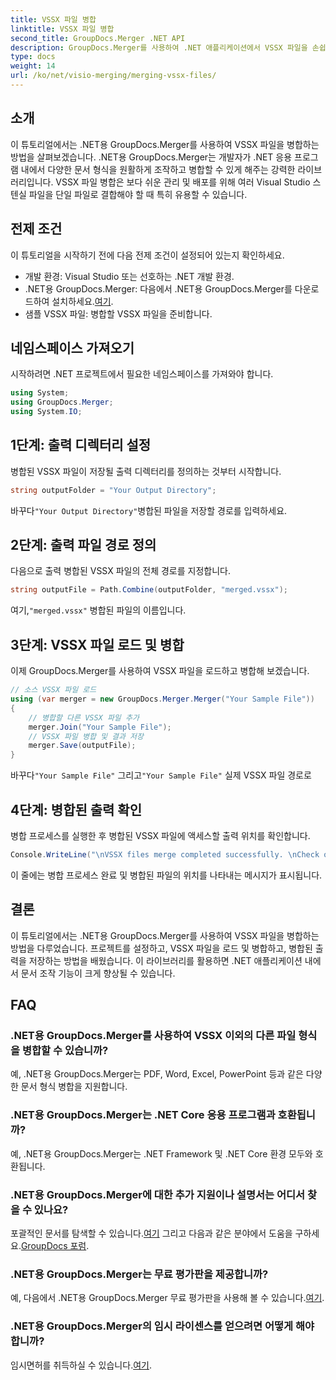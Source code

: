 ```yaml
---
title: VSSX 파일 병합
linktitle: VSSX 파일 병합
second_title: GroupDocs.Merger .NET API
description: GroupDocs.Merger를 사용하여 .NET 애플리케이션에서 VSSX 파일을 손쉽게 병합하여 문서 관리 효율성을 높이는 방법을 알아보세요.
type: docs
weight: 14
url: /ko/net/visio-merging/merging-vssx-files/
---
```

## 소개
이 튜토리얼에서는 .NET용 GroupDocs.Merger를 사용하여 VSSX 파일을 병합하는 방법을 살펴보겠습니다. .NET용 GroupDocs.Merger는 개발자가 .NET 응용 프로그램 내에서 다양한 문서 형식을 원활하게 조작하고 병합할 수 있게 해주는 강력한 라이브러리입니다. VSSX 파일 병합은 보다 쉬운 관리 및 배포를 위해 여러 Visual Studio 스텐실 파일을 단일 파일로 결합해야 할 때 특히 유용할 수 있습니다.
## 전제 조건
이 튜토리얼을 시작하기 전에 다음 전제 조건이 설정되어 있는지 확인하세요.
- 개발 환경: Visual Studio 또는 선호하는 .NET 개발 환경.
-  .NET용 GroupDocs.Merger: 다음에서 .NET용 GroupDocs.Merger를 다운로드하여 설치하세요.[여기](https://releases.groupdocs.com/merger/net/).
- 샘플 VSSX 파일: 병합할 VSSX 파일을 준비합니다.

## 네임스페이스 가져오기
시작하려면 .NET 프로젝트에서 필요한 네임스페이스를 가져와야 합니다.
```csharp
using System; 
using GroupDocs.Merger;
using System.IO;
```
## 1단계: 출력 디렉터리 설정
병합된 VSSX 파일이 저장될 출력 디렉터리를 정의하는 것부터 시작합니다.
```csharp
string outputFolder = "Your Output Directory";
```
 바꾸다`"Your Output Directory"`병합된 파일을 저장할 경로를 입력하세요.
## 2단계: 출력 파일 경로 정의
다음으로 출력 병합된 VSSX 파일의 전체 경로를 지정합니다.
```csharp
string outputFile = Path.Combine(outputFolder, "merged.vssx");
```
 여기,`"merged.vssx"` 병합된 파일의 이름입니다.
## 3단계: VSSX 파일 로드 및 병합
이제 GroupDocs.Merger를 사용하여 VSSX 파일을 로드하고 병합해 보겠습니다.
```csharp
// 소스 VSSX 파일 로드
using (var merger = new GroupDocs.Merger.Merger("Your Sample File"))
{
    // 병합할 다른 VSSX 파일 추가
    merger.Join("Your Sample File");
    // VSSX 파일 병합 및 결과 저장
    merger.Save(outputFile);
}
```
 바꾸다`"Your Sample File"` 그리고`"Your Sample File"` 실제 VSSX 파일 경로로
## 4단계: 병합된 출력 확인
병합 프로세스를 실행한 후 병합된 VSSX 파일에 액세스할 출력 위치를 확인합니다.
```csharp
Console.WriteLine("\nVSSX files merge completed successfully. \nCheck output in {0}", outputFolder);
```
이 줄에는 병합 프로세스 완료 및 병합된 파일의 위치를 나타내는 메시지가 표시됩니다.

## 결론
이 튜토리얼에서는 .NET용 GroupDocs.Merger를 사용하여 VSSX 파일을 병합하는 방법을 다루었습니다. 프로젝트를 설정하고, VSSX 파일을 로드 및 병합하고, 병합된 출력을 저장하는 방법을 배웠습니다. 이 라이브러리를 활용하면 .NET 애플리케이션 내에서 문서 조작 기능이 크게 향상될 수 있습니다.

## FAQ
### .NET용 GroupDocs.Merger를 사용하여 VSSX 이외의 다른 파일 형식을 병합할 수 있습니까?
예, .NET용 GroupDocs.Merger는 PDF, Word, Excel, PowerPoint 등과 같은 다양한 문서 형식 병합을 지원합니다.
### .NET용 GroupDocs.Merger는 .NET Core 응용 프로그램과 호환됩니까?
예, .NET용 GroupDocs.Merger는 .NET Framework 및 .NET Core 환경 모두와 호환됩니다.
### .NET용 GroupDocs.Merger에 대한 추가 지원이나 설명서는 어디서 찾을 수 있나요?
 포괄적인 문서를 탐색할 수 있습니다.[여기](https://reference.groupdocs.com/merger/net/) 그리고 다음과 같은 분야에서 도움을 구하세요.[GroupDocs 포럼](https://forum.groupdocs.com/c/merger/32).
### .NET용 GroupDocs.Merger는 무료 평가판을 제공합니까?
 예, 다음에서 .NET용 GroupDocs.Merger 무료 평가판을 사용해 볼 수 있습니다.[여기](https://releases.groupdocs.com/).
### .NET용 GroupDocs.Merger의 임시 라이센스를 얻으려면 어떻게 해야 합니까?
 임시면허를 취득하실 수 있습니다.[여기](https://purchase.groupdocs.com/temporary-license/).
